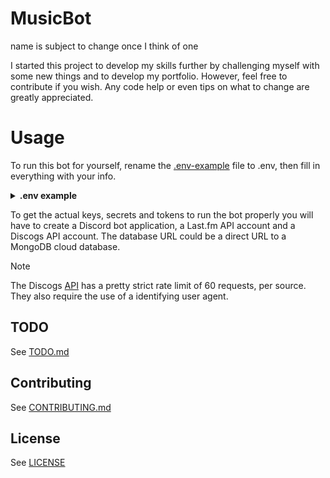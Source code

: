 # MusicBot
name is subject to change once I think of one

I started this project to develop my skills further by challenging myself with some new things and to develop my portfolio. However, feel free to contribute if you wish. Any code help or even tips on what to change are greatly appreciated.    

# Usage

To run this bot for yourself, rename the [.env-example](.env-example) file to .env, then fill in everything with your info.
<details><summary><b>.env example</b></summary>

```shell
TOKEN=DISCORD_TOKEN
PUBLIC_KEY=DISCORD_PUBLIC_KEY
DISCOGS_CONSUMER_KEY=DISCOGS_CONSUMER_KEY
DISCOGS_CONSUMER_SECRET=DISCOGS_CONSUMER_SECRET
LASTFM_API_KEY=LASTFM_API_KEY
LASTFM_SHARED_SECRET=LASTFM_SHARED_SECRET
MONGODB_DATABASE_URL=MONGODB_DATABASE_URL
MONGODB_DATABASE_USER=MONGODB_DATABASE_USER
MONGODB_DATABASE_PASSWORD=MONGODB_DATABASE_PASSWORD
```

</details>

To get the actual keys, secrets and tokens to run the bot properly you will have to create a Discord bot application, a Last.fm API account and a Discogs API account. The database URL could be a direct URL to a MongoDB cloud database.

> [!NOTE]
> The Discogs [API](https://www.discogs.com/developers#page:home,header:home-rate-limiting) has a pretty strict rate limit of 60 requests, per source. They also require the use of a identifying user agent. 

## TODO
See [TODO.md](TODO.md)

## Contributing
See [CONTRIBUTING.md](CONTRIBUTING.md)

## License
See [LICENSE](LICENSE)